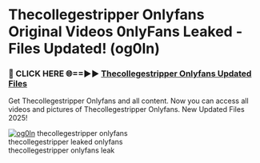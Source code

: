 # Thecollegestripper Onlyfans Original Videos 0nlyFans Leaked - Files Updated! (og0ln)

<h3>🔴 CLICK HERE 🌐==►► <a href="https://tinyurl.com/x26r9saj" rel="nofollow">Thecollegestripper Onlyfans Updated Files</a></h3>

Get Thecollegestripper Onlyfans and all content. Now you can access all videos and pictures of Thecollegestripper Onlyfans. New Updated Files 2025!

[![og0ln](https://i.imgur.com/LkgZPqh.gif)](https://tinyurl.com/x26r9saj)
thecollegestripper onlyfans<br>
thecollegestripper leaked onlyfans<br>
thecollegestripper onlyfans leak